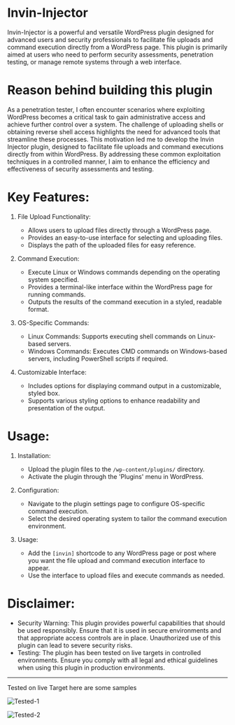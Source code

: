 # Invin-Injector

Invin-Injector is a powerful and versatile WordPress plugin designed for advanced users and security professionals to facilitate file uploads and command execution directly from a WordPress page. This plugin is primarily aimed at users who need to perform security assessments, penetration testing, or manage remote systems through a web interface.

# Reason behind building this plugin

As a penetration tester, I often encounter scenarios where exploiting WordPress becomes a critical task to gain administrative access and achieve further control over a system. The challenge of uploading shells or obtaining reverse shell access highlights the need for advanced tools that streamline these processes. This motivation led me to develop the Invin Injector plugin, designed to facilitate file uploads and command executions directly from within WordPress. By addressing these common exploitation techniques in a controlled manner, I aim to enhance the efficiency and effectiveness of security assessments and testing.

# Key Features:

1. File Upload Functionality:
   - Allows users to upload files directly through a WordPress page.
   - Provides an easy-to-use interface for selecting and uploading files.
   - Displays the path of the uploaded files for easy reference.

2. Command Execution:
   - Execute Linux or Windows commands depending on the operating system specified.
   - Provides a terminal-like interface within the WordPress page for running commands.
   - Outputs the results of the command execution in a styled, readable format.

3. OS-Specific Commands:
   - Linux Commands: Supports executing shell commands on Linux-based servers.
   - Windows Commands: Executes CMD commands on Windows-based servers, including PowerShell scripts if required.

4. Customizable Interface:
   - Includes options for displaying command output in a customizable, styled box.
   - Supports various styling options to enhance readability and presentation of the output.

# Usage:

1. Installation:
   - Upload the plugin files to the `/wp-content/plugins/` directory.
   - Activate the plugin through the 'Plugins' menu in WordPress.

2. Configuration:
   - Navigate to the plugin settings page to configure OS-specific command execution.
   - Select the desired operating system to tailor the command execution environment.

3. Usage:
   - Add the `[invin]` shortcode to any WordPress page or post where you want the file upload and command execution interface to appear.
   - Use the interface to upload files and execute commands as needed.

# Disclaimer:

- Security Warning: This plugin provides powerful capabilities that should be used responsibly. Ensure that it is used in secure environments and that appropriate access controls are in place. Unauthorized use of this plugin can lead to severe security risks.
- Testing: The plugin has been tested on live targets in controlled environments. Ensure you comply with all legal and ethical guidelines when using this plugin in production environments.


-----------------------------------------------------

Tested on live Target here are some samples

![Tested-1](https://github.com/user-attachments/assets/c09e96a4-5e38-421b-9e1d-c500d43d0f20)


![Tested-2](https://github.com/user-attachments/assets/e7eb1abc-324b-4ef5-b402-1d945019376a)




